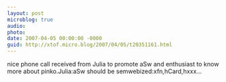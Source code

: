 ```yaml
---
layout: post
microblog: true
audio: 
photo: 
date: 2007-04-05 00:00:00 -0000
guid: http://xtof.micro.blog/2007/04/05/t20351161.html
---
```

nice phone call received from Julia to promote aSw and enthusiast to know more about pinko.Julia:aSw should be semwebized:xfn,hCard,hxxx...
